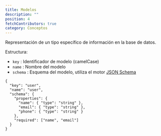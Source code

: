 ```yaml
---
title: Modelos
description: ""
position: 4
fetchContributors: true
category: Conceptos
---
```


Representación de un tipo específico de información en la base de datos.

Estructura:

- `key` : Identificador de modelo (camelCase)
- `name` : Nombre del modelo
- `schema` : Esquema del modelo, utiliza el motor [JSON Schema](https://json-schema.org)

```json[models/user.json]
{
  "key": "user",
  "name": "user",
  "schema": {
    "properties": {
      "name": { "type": "string" },
      "email": { "type": "string" },
      "phone": { "type": "string" }
    },
    "required": ["name", "email"]
  }
}
```

<molecules-github-user-list :items="$contributors"></molecules-github-user-list>
